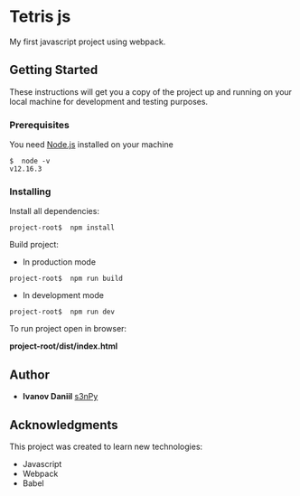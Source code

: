 # Tetris js

My first javascript project using webpack.

## Getting Started

These instructions will get you a copy of the project up and running on your local machine for development and testing purposes.

### Prerequisites

You need [Node.js](https://github.com/nodejs) installed on your machine  

```
$  node -v
v12.16.3
```

### Installing

Install all dependencies:

```
project-root$  npm install
```

Build project:

* In production mode

```
project-root$  npm run build
```

* In development mode

```
project-root$  npm run dev
```

To run project open in browser:

 **project-root/dist/index.html**


## Author

* **Ivanov Daniil** [s3nPy](https://github.com/s3nPy)

## Acknowledgments

This project was created to learn new technologies:

* Javascript 
* Webpack
* Babel
